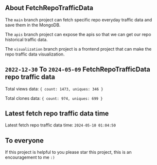 ## About FetchRepoTrafficData

The `main` branch project can fetch specific repo everyday traffic data and save them in the MongoDB.

The `apis` branch project can expose the apis so that we can get our repo historical traffic data.

The `visualization` branch project is a frontend project that can make the repo traffic data visualization.

## `2022-12-30` To `2024-05-09` FetchRepoTrafficData repo traffic data

Total views data: `{ count: 1473, uniques: 346 }`

Total clones data: `{ count: 974, uniques: 699 }`

## Latest fetch repo traffic data time

Latest fetch repo traffic data time: `2024-05-10 01:04:50`

## To everyone

If this project is helpful to you please star this project, this is an encouragement to me `:)`



